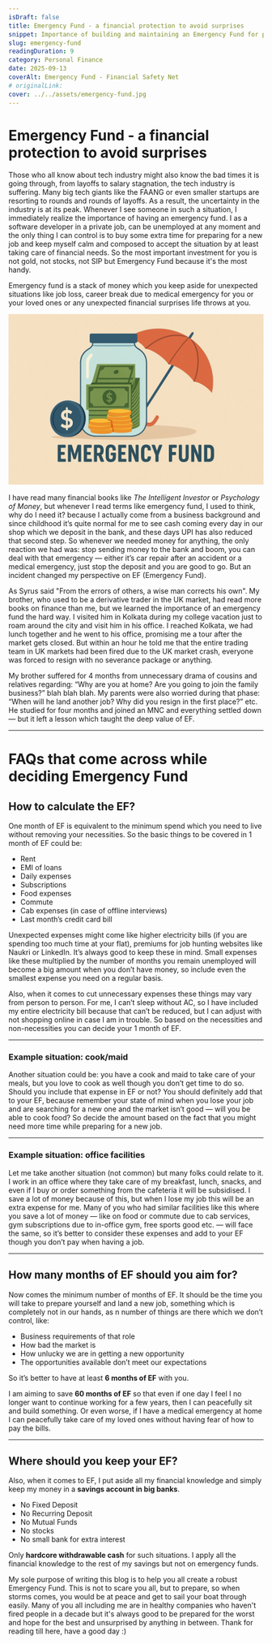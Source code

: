 ```yaml
---
isDraft: false
title: Emergency Fund - a financial protection to avoid surprises
snippet: Importance of building and maintaining an Emergency Fund for private job holders.
slug: emergency-fund
readingDuration: 9
category: Personal Finance
date: 2025-09-13
coverAlt: Emergency Fund - Financial Safety Net
# originalLink: 
cover: ../../assets/emergency-fund.jpg
---
```


# Emergency Fund - a financial protection to avoid surprises

Those who all know about tech industry might also know the bad times it is going through, from layoffs to salary stagnation, the tech industry is suffering. Many big tech giants like the FAANG or even smaller startups are resorting to rounds and rounds of layoffs. As a result, the uncertainty in the industry is at its peak.
Whenever I see someone in such a situation, I immediately realize the importance of having an emergency fund. I as a software developer in a private job, can be unemployed at any moment and the only thing I can control is to buy some extra time for preparing for a new job and keep myself calm and composed to accept the situation by at least taking care of financial needs. So the most important investment for you is not gold, not stocks, not SIP but Emergency Fund because it's the most handy.

Emergency fund is a stack of money which you keep aside for unexpected situations like job loss, career break due to medical emergency for you or your loved ones or any unexpected financial surprises life throws at you.

![Emergency Fund](../../assets/emergency-fund.jpg)


I have read many financial books like *The Intelligent Investor* or *Psychology of Money*, but whenever I read terms like emergency fund, I used to think, why do I need it? because I actually come from a business background and since childhood it’s quite normal for me to see cash coming every day in our shop which we deposit in the bank, and these days UPI has also reduced that second step. So whenever we needed money for anything, the only reaction we had was: stop sending money to the bank and boom, you can deal with that emergency — either it’s car repair after an accident or a medical emergency, just stop the deposit and you are good to go. But an incident changed my perspective on EF (Emergency Fund).

As Syrus said "From the errors of others, a wise man corrects his own".
My brother, who used to be a derivative trader in the UK market, had read more books on finance than me, but we learned the importance of an emergency fund the hard way. I visited him in Kolkata during my college vacation just to roam around the city and visit him in his office. I reached Kolkata, we had lunch together and he went to his office, promising me a tour after the market gets closed. But within an hour he told me that the entire trading team in UK markets had been fired due to the UK market crash, everyone was forced to resign with no severance package or anything.

My brother suffered for 4 months from unnecessary drama of cousins and relatives regarding: “Why are you at home? Are you going to join the family business?” blah blah blah. My parents were also worried during that phase: “When will he land another job? Why did you resign in the first place?” etc. He studied for four months and joined an MNC and everything settled down — but it left a lesson which taught the deep value of EF.

---

# FAQs that come across while deciding Emergency Fund 

## How to calculate the EF?

One month of EF is equivalent to the minimum spend which you need to live without removing your necessities. So the basic things to be covered in 1 month of EF could be:

- Rent  
- EMI of loans  
- Daily expenses  
- Subscriptions  
- Food expenses  
- Commute  
- Cab expenses (in case of offline interviews)  
- Last month’s credit card bill  

Unexpected expenses might come like higher electricity bills (if you are spending too much time at your flat), premiums for job hunting websites like Naukri or LinkedIn. It’s always good to keep these in mind. Small expenses like these multiplied by the number of months you remain unemployed will become a big amount when you don’t have money, so include even the smallest expense you need on a regular basis. 

Also, when it comes to cut unnecessary expenses these things may vary from person to person. For me, I can’t sleep without AC, so I have included my entire electricity bill because that can’t be reduced, but I can adjust with not shopping online in case I am in trouble. So based on the necessities and non-necessities you can decide your 1 month of EF. 

---

### Example situation: cook/maid

Another situation could be: you have a cook and maid to take care of your meals, but you love to cook as well though you don’t get time to do so. Should you include that expense in EF or not? You should definitely add that to your EF, because remember your state of mind when you lose your job and are searching for a new one and the market isn’t good — will you be able to cook food? So decide the amount based on the fact that you might need more time while preparing for a new job.

---

### Example situation: office facilities

Let me take another situation (not common) but many folks could relate to it. I work in an office where they take care of my breakfast, lunch, snacks, and even if I buy or order something from the cafeteria it will be subsidised. I save a lot of money because of this, but when I lose my job this will be an extra expense for me. Many of you who had similar facilities like this where you save a lot of money — like on food or commute due to cab services, gym subscriptions due to in-office gym, free sports good etc. — will face the same, so it’s better to consider these expenses and add to your EF though you don’t pay when having a job.

---

## How many months of EF should you aim for?

Now comes the minimum number of months of EF. It should be the time you will take to prepare yourself and land a new job, something which is completely not in our hands, as n number of things are there which we don’t control, like:

- Business requirements of that role  
- How bad the market is  
- How unlucky we are in getting a new opportunity  
- The opportunities available don’t meet our expectations  

So it’s better to have at least **6 months of EF** with you.

I am aiming to save **60 months of EF** so that even if one day I feel I no longer want to continue working for a few years, then I can peacefully sit and build something. Or even worse, if I have a medical emergency at home I can peacefully take care of my loved ones without having fear of how to pay the bills.

---

## Where should you keep your EF?

Also, when it comes to EF, I put aside all my financial knowledge and simply keep my money in a **savings account in big banks**. 

- No Fixed Deposit  
- No Recurring Deposit
- No Mutual Funds
- No stocks  
- No small bank for extra interest  

Only **hardcore withdrawable cash** for such situations. I apply all the financial knowledge to the rest of my savings but not on emergency funds.

My sole purpose of writing this blog is to help you all create a robust Emergency Fund. This is not to scare you all, but to prepare, so when storms comes, you would be at peace and get to sail your boat through easily. Many of you all including me are in healthy companies who haven't fired people in a decade but it's always good to be prepared for the worst and hope for the best and unsurprised by anything in between. Thank for reading till here, have a good day :)